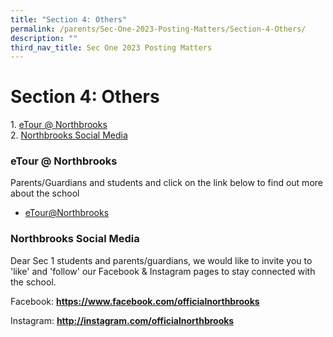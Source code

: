 ```yaml
---
title: "Section 4: Others"
permalink: /parents/Sec-One-2023-Posting-Matters/Section-4-Others/
description: ""
third_nav_title: Sec One 2023 Posting Matters
---
```

Section 4: Others
=================

1. [eTour @ Northbrooks](https://northbrookssec-moe-edu-sg.cwp-stg.sg/parents/sec-one-2023-posting-matters/section-4-others#_ptoh_123751)  
2. [Northbrooks Social Media](https://northbrookssec-moe-edu-sg.cwp-stg.sg/parents/sec-one-2023-posting-matters/section-4-others#_ptoh_124506)

### eTour @ Northbrooks

Parents/Guardians and students and click on the link below to find out more about the school  

*   [eTour@Northbrooks](https://northbrookssec.moe.edu.sg/about-us/tour-at-northbrooks)

### Northbrooks Social Media

Dear Sec 1 students and parents/guardians, we would like to invite you to 'like' and 'follow' our Facebook & Instagram pages to stay connected with the school. 

  

Facebook: [<b>https://www.facebook.com/officialnorthbrooks</b>](https://www.facebook.com/officialnorthbrooks)

Instagram: [<b>http://instagram.com/officialnorthbrooks</b>](http://instagram.com/officialnorthbrooks)